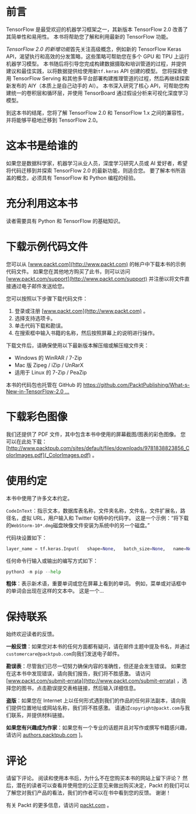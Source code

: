 # 前言

TensorFlow 是最受欢迎的机器学习框架之一，其新版本 TensorFlow 2.0 改善了其简单性和易用性。 本书将帮助您了解和利用最新的 TensorFlow 功能。

*TensorFlow 2.0 的新增功能*首先关注高级概念，例如新的 TensorFlow Keras API，渴望执行和高效的分发策略，这些策略可帮助您在多个 GPU 和 TPU 上运行机器学习模型。 本书随后将引导您完成构建数据摄取和培训管道的过程，并提供建议和最佳实践，以将数据提供给使用新`tf.keras` API 创建的模型。 您将探索使用 TensorFlow Serving 和其他多平台部署构建推理管道的过程，然后再继续探索新发布的 AIY（本质上是自己动手的 AI）。 本书深入研究了核心 API，可帮助您构建统一的卷积层和循环层，并使用 TensorBoard 通过假设分析来可视化深度学习模型。

到这本书的结尾，您将了解 TensorFlow 2.0 和 TensorFlow 1.x 之间的兼容性，并将能够平稳地迁移到 TensorFlow 2.0。

# 这本书是给谁的

如果您是数据科学家，机器学习从业人员，深度学习研究人员或 AI 爱好者，希望将代码迁移到并探索 TensorFlow 2.0 的最新功能，则适合您。 要了解本书所涵盖的概念，必须具有 TensorFlow 和 Python 编程的经验。

# 充分利用这本书

读者需要具有 Python 和 TensorFlow 的基础知识。

# 下载示例代码文件

您可以从 [www.packt.com](http://www.packt.com) 的帐户中下载本书的示例代码文件。 如果您在其他地方购买了此书，则可以访问 [www.packt.com/support](http://www.packt.com/support) 并注册以将文件直接通过电子邮件发送给您。

您可以按照以下步骤下载代码文件：

1.  登录或注册 [www.packt.com](http://www.packt.com) 。
2.  选择支持选项卡。
3.  单击代码下载和勘误。
4.  在搜索框中输入书籍的名称，然后按照屏幕上的说明进行操作。

下载文件后，请确保使用以下最新版本解压缩或解压缩文件夹：

*   Windows 的 WinRAR / 7-Zip
*   Mac 版 Zipeg / iZip / UnRarX
*   适用于 Linux 的 7-Zip / PeaZip

本书的代码包也托管在 GitHub 的 [https://github.com/PacktPublishing/What-s-New-in-TensorFlow-2.0 ...](https://github.com/PacktPublishing/What-s-New-in-TensorFlow-2.0)

# 下载彩色图像

我们还提供了 PDF 文件，其中包含本书中使用的屏幕截图/图表的彩色图像。 您可以在此处下载： [http://www.packtpub.com/sites/default/files/downloads/9781838823856_ColorImages.pdf](_ColorImages.pdf) 。

# 使用约定

本书中使用了许多文本约定。

`CodeInText`：指示文本，数据库表名称，文件夹名称，文件名，文件扩展名，路径名，虚拟 URL，用户输入和 Twitter 句柄中的代码字。 这是一个示例：“将下载的`WebStorm-10*.dmg`磁盘映像文件安装为系统中的另一个磁盘。”

代码块设置如下：

```py
layer_name = tf.keras.Input(   shape=None,   batch_size=None,   name=None,   dtype=None,   sparse=False,   tensor=None,   **kwargs)
```

任何命令行输入或输出的编写方式如下：

```py
python3 -m pip --help
```

**粗体**：表示新术语，重要单词或您在屏幕上看到的单词。 例如，菜单或对话框中的单词会出现在这样的文本中。 这是一个...

# 保持联系

始终欢迎读者的反馈。

**一般反馈**：如果您对本书的任何方面都有疑问，请在邮件主题中提及书名，并通过`customercare@packtpub.com`向我们发送电子邮件。

**勘误表**：尽管我们已尽一切努力确保内容的准确性，但还是会发生错误。 如果您在这本书中发现错误，请向我们报告，我们将不胜感激。 请访问 [www.packt.com/submit-errata](http://www.packt.com/submit-errata) ，选择您的图书，点击勘误提交表格链接，然后输入详细信息。

**盗版**：如果您在 Internet 上以任何形式遇到我们的作品的任何非法副本，请向我们提供位置地址或网站名称，我们将不胜感激。 请通过`copyright@packt.com`与我们联系，并提供材料链接。

**如果您有兴趣成为作家**：如果您有一个专业的话题并且对写作或撰写书籍感兴趣，请访问 [authors.packtpub.com](http://authors.packtpub.com/) ]。

# 评论

请留下评论。 阅读和使用本书后，为什么不在您购买本书的网站上留下评论？ 然后，潜在的读者可以查看并使用您的公正意见来做出购买决定，Packt 的我们可以了解您对我们产品的看法，我们的作者可以在书中看到您的反馈。 谢谢！

有关 Packt 的更多信息，请访问 [packt.com](http://www.packt.com/) 。